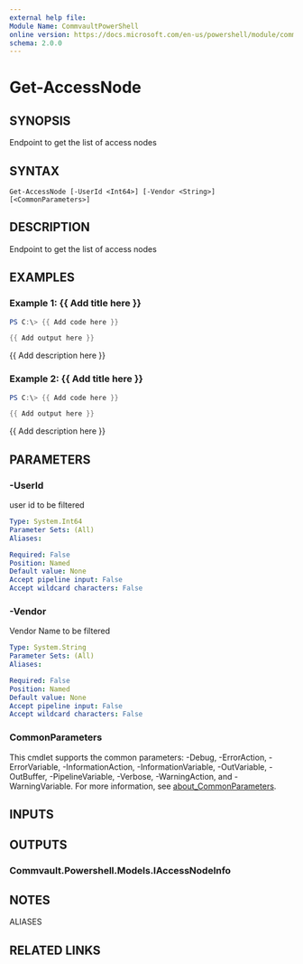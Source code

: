 ```yaml
---
external help file:
Module Name: CommvaultPowerShell
online version: https://docs.microsoft.com/en-us/powershell/module/commvaultpowershell/get-accessnode
schema: 2.0.0
---
```


# Get-AccessNode

## SYNOPSIS
Endpoint to get the list of access nodes

## SYNTAX

```
Get-AccessNode [-UserId <Int64>] [-Vendor <String>] [<CommonParameters>]
```

## DESCRIPTION
Endpoint to get the list of access nodes

## EXAMPLES

### Example 1: {{ Add title here }}
```powershell
PS C:\> {{ Add code here }}

{{ Add output here }}
```

{{ Add description here }}

### Example 2: {{ Add title here }}
```powershell
PS C:\> {{ Add code here }}

{{ Add output here }}
```

{{ Add description here }}

## PARAMETERS

### -UserId
user id to be filtered

```yaml
Type: System.Int64
Parameter Sets: (All)
Aliases:

Required: False
Position: Named
Default value: None
Accept pipeline input: False
Accept wildcard characters: False
```

### -Vendor
Vendor Name to be filtered

```yaml
Type: System.String
Parameter Sets: (All)
Aliases:

Required: False
Position: Named
Default value: None
Accept pipeline input: False
Accept wildcard characters: False
```

### CommonParameters
This cmdlet supports the common parameters: -Debug, -ErrorAction, -ErrorVariable, -InformationAction, -InformationVariable, -OutVariable, -OutBuffer, -PipelineVariable, -Verbose, -WarningAction, and -WarningVariable. For more information, see [about_CommonParameters](http://go.microsoft.com/fwlink/?LinkID=113216).

## INPUTS

## OUTPUTS

### Commvault.Powershell.Models.IAccessNodeInfo

## NOTES

ALIASES

## RELATED LINKS

